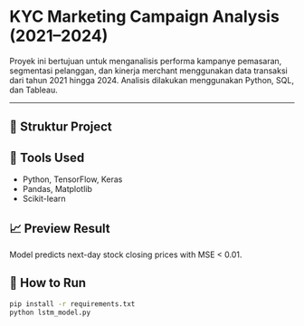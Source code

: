 # KYC Marketing Campaign Analysis (2021–2024)

Proyek ini bertujuan untuk menganalisis performa kampanye pemasaran, segmentasi pelanggan, dan kinerja merchant menggunakan data transaksi dari tahun 2021 hingga 2024. Analisis dilakukan menggunakan Python, SQL, dan Tableau.

---

## 📁 Struktur Project



## 🧰 Tools Used
- Python, TensorFlow, Keras
- Pandas, Matplotlib
- Scikit-learn

## 📈 Preview Result
Model predicts next-day stock closing prices with MSE < 0.01.

## 🧪 How to Run
```bash
pip install -r requirements.txt
python lstm_model.py
```
